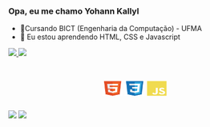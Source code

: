 ### Opa, eu me chamo Yohann Kallyl

- 🔭Cursando BICT (Engenharia da Computação) - UFMA
- 🌱 Eu estou aprendendo HTML, CSS e Javascript


<div id="effect" align="left">
  <a href="https://github.com/yohannkallyl">
    <img height="150em"  src="https://github-readme-stats.vercel.app/api?username=yohannkallyl&show_icons=true&theme=dark&include_all_commits=true&count_private=true"/>
    <img height="150em" src="https://github-readme-stats.vercel.app/api/top-langs/?username=yohannkallyl&layout=compact&langs_count=7&theme=dark"/>
  </a>
</div>

##


<br>

<div align="center">
  <img align="center" alt="Rafa-HTML" height="30" width="40" src="https://raw.githubusercontent.com/devicons/devicon/master/icons/html5/html5-original.svg">
  <img align="center" alt="Rafa-CSS" height="30" width="40" src="https://raw.githubusercontent.com/devicons/devicon/master/icons/css3/css3-original.svg">
  <img align="center" alt="Rafa-Js" height="30" width="40" src="https://raw.githubusercontent.com/devicons/devicon/master/icons/javascript/javascript-plain.svg">
</div>

##

<div> 
  <a href="https://www.instagram.com/yohannkallylllll/" target="_blank"><img src="https://img.shields.io/badge/-Instagram-%23E4405F?style=for-the-badge&logo=instagram&logoColor=white" target="_blank"></a>
  <a href="https://www.linkedin.com/in/yohann-kallyl-b184a9270/" target="_blank"><img src="https://img.shields.io/badge/-LinkedIn-%230077B5?style=for-the-badge&logo=linkedin&logoColor=white" target="_blank"></a> 
  
</div>






